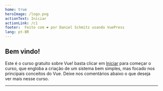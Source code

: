 ```yaml
---
home: true
heroImage: /logo.png
actionText: Iniciar
actionLink: /c1
footer:  Feito com ❤️ por Daniel Schmitz usando VuePress
lang: pt-BR
---
```


## Bem vindo!

Este é o curso gratuito sobre Vue! basta clicar em [Iniciar](/c1.md) para começar o curso, que engloba a criação de um sistema bem simples, mas focado nos principais conceitos do Vue. Deixe nos comentários abaixo o que deseja ver mais nesse curso. 

<hr>



<disqus/>
